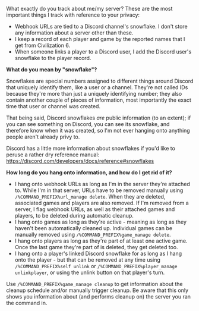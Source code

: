 What exactly do you track about me/my server?
These are the most important things I track with reference to your privacy:

* Webhook URLs are tied to a Discord channel's snowflake. I don't store any information about a server other than these.
* I keep a record of each player and game by the reported names that I get from Civilization 6.
* When someone links a player to a Discord user, I add the Discord user's snowflake to the player record.

**What do you mean by "snowflake"?**

Snowflakes are special numbers assigned to different things around Discord that uniquely identify them, like a user or a channel. They're not called IDs because they're more than just a uniquely identifying number; they also contain another couple of pieces of information, most importantly the exact time that user or channel was created.

That being said, Discord snowflakes _are_ public information (to an extent); if you can see something on Discord, you can see its snowflake, and therefore know when it was created, so I'm not ever hanging onto anything people aren't already privy to.

Discord has a little more information about snowflakes if you'd like to peruse a rather dry reference manual: https://discord.com/developers/docs/reference#snowflakes

**How long do you hang onto information, and how do I get rid of it?**

* I hang onto webhook URLs as long as I'm in the server they're attached to. While I'm in that server, URLs have to be removed manually using `/%COMMAND_PREFIX%url_manage delete`. When they are deleted, associated games and players are also removed. If I'm removed from a server, I flag webhook URLs, as well as their attached games and players, to be deleted during automatic cleanup.
* I hang onto games as long as they're active - meaning as long as they haven't been automatically cleaned up. Individual games can be manually removed using `/%COMMAND_PREFIX%game_manage delete`.
* I hang onto players as long as they're part of at least one active game. Once the last game they're part of is deleted, they get deleted too.
* I hang onto a player's linked Discord snowflake for as long as I hang onto the player - but that can be removed at any time using `/%COMMAND_PREFIX%self unlink` or `/%COMMAND_PREFIX%player_manage unlinkplayer`, or using the unlink button on that player's turn.

Use `/%COMMAND_PREFIX%game_manage cleanup` to get information about the cleanup schedule and/or manually trigger cleanup. Be aware that this only shows you information about (and performs cleanup on) the server you ran the command in.